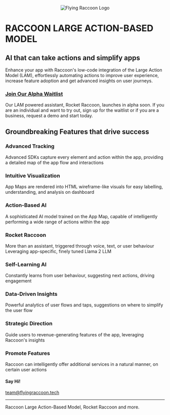 <p align="center">
  <img src="https://firebasestorage.googleapis.com/v0/b/logo-video-generator.appspot.com/o/Group%2024.png?alt=media&token=6154bfd4-3e15-44be-841a-779d326f5160" alt="Flying Raccoon Logo"/>
</p>

# RACCOON LARGE ACTION-BASED MODEL
## AI that can take actions and simplify apps
Enhance your app with Raccoon's low-code integration of the Large Action Model (LAM), effortlessly automating actions to improve user experience, increase feature adoption and get advanced insights on user journeys.

### [Join Our Alpha Waitlist](https://www.flyingraccoon.tech/)
Our LAM powered assistant, Rocket Raccoon, launches in alpha soon. If you are an individual and want to try out, sign up for the waitlist or if you are a business, request a demo and start today.

## Groundbreaking Features that drive success

### Advanced Tracking
Advanced SDKs capture every element and action within the app, providing a detailed map of the app flow and interactions

### Intuitive Visualization
App Maps are rendered into HTML wireframe-like visuals for easy labelling, understanding, and analysis on dashboard

### Action-Based AI
A sophisticated AI model trained on the App Map, capable of intelligently performing a wide range of actions within the app

### Rocket Raccoon
More than an assistant, triggered through voice, text, or user behaviour Leveraging app-specific, finely tuned Llama 2 LLM

### Self-Learning AI
Constantly learns from user behaviour, suggesting next actions, driving engagement

### Data-Driven Insights
Powerful analytics of user flows and taps, suggestions on where to simplify the user flow

### Strategic Direction
Guide users to revenue-generating features of the app, leveraging Raccoon's insights

### Promote Features
Raccoon can intelligently offer additional services in a natural manner, on certain user actions

#### Say Hi!
[team@flyingraccoon.tech](mailto:team@flyingraccoon.tech)

---

Raccoon Large Action-Based Model, Rocket Raccoon and more.

